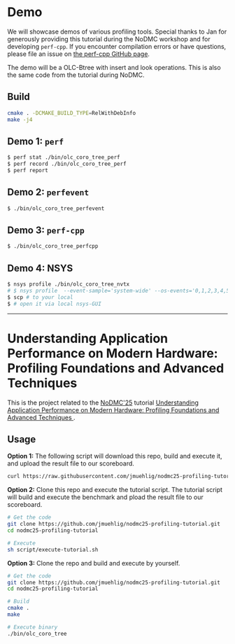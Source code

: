# Demo

We will showcase demos of various profiling tools. Special thanks to Jan for generously providing this tutorial during the NoDMC workshop and for developing `perf-cpp`. 
If you encounter compilation errors or have questions, please file an issue on [the perf-cpp GitHub page](https://github.com/jmuehlig/perf-cpp).

The demo will be a OLC-Btree with insert and look operations. This is also the same code from the tutorial during NoDMC.

## Build

```bash
cmake . -DCMAKE_BUILD_TYPE=RelWithDebInfo
make -j4
```

## Demo 1: `perf`

```bash
$ perf stat ./bin/olc_coro_tree_perf
$ perf record ./bin/olc_coro_tree_perf
$ perf report
```

## Demo 2: `perfevent`

```bash
$ ./bin/olc_coro_tree_perfevent
```

## Demo 3: `perf-cpp`

```bash
$ ./bin/olc_coro_tree_perfcpp
```

## Demo 4: NSYS

```bash
$ nsys profile ./bin/olc_coro_tree_nvtx
# $ nsys profile  --event-sample='system-wide' --os-events='0,1,2,3,4,5,6,7,8' --cpu-core-events='1,2,3' ./bin/olc_coro_tree_nvtx  
$ scp # to your local
$ # open it via local nsys-GUI
```

---

# Understanding Application Performance on Modern Hardware: Profiling Foundations and Advanced Techniques 

This is the project related to the [NoDMC'25](https://sites.google.com/view/nodmcbtw2025) tutorial [Understanding Application Performance on Modern Hardware: Profiling Foundations and Advanced Techniques ](https://dbis.cs.tu-dortmund.de/storages/dbis-cs/r/papers/2025/prefetching-tutorial/profiling-tutorial-submission.pdf).

## Usage

**Option 1:** The following script will download this repo, build and execute it, and upload the result file to our scoreboard.

```bash
curl https://raw.githubusercontent.com/jmuehlig/nodmc25-profiling-tutorial/refs/heads/main/script/download-and-execute-tutorial.sh | sh
```

**Option 2:** Clone this repo and execute the tutorial script. The tutorial script will build and execute the benchmark and pload the result file to our scoreboard.

```bash
# Get the code
git clone https://github.com/jmuehlig/nodmc25-profiling-tutorial.git 
cd nodmc25-profiling-tutorial

# Execute
sh script/execute-tutorial.sh
```

**Option 3:** Clone the repo and build and execute by yourself.
```bash
# Get the code
git clone https://github.com/jmuehlig/nodmc25-profiling-tutorial.git 
cd nodmc25-profiling-tutorial

# Build
cmake .
make

# Execute binary
./bin/olc_coro_tree
```